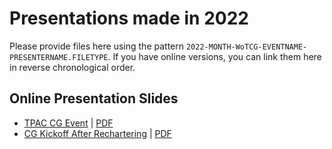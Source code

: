 # Presentations made in 2022

Please provide files here using the pattern `2022-MONTH-WoTCG-EVENTNAME-PRESENTERNAME.FILETYPE`. 
If you have online versions, you can link them here in reverse chronological order.

## Online Presentation Slides

- [TPAC CG Event](https://docs.google.com/presentation/d/1Fa9tSp_xSOtJnKN2AV5qcJf7JUCNHO9D/edit?usp=sharing&ouid=106655031772979203612&rtpof=true&sd=true) | [PDF](./2022-09-WoTCG-TPAC-AguzziKorkan.pdf)
- [CG Kickoff After Rechartering](https://docs.google.com/presentation/d/11e8p0aqo88Jg3DIHXjF1bdiDV7DpEhhYeVSCf9Hg1tI/edit?usp=sharing) | [PDF](
2022-08-WoTCG-Kickoff-AguzziKorkan.pdf)
